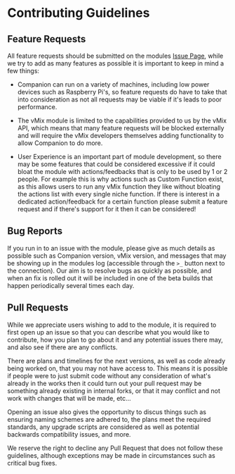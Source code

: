 # Contributing Guidelines

## Feature Requests
All feature requests should be submitted on the modules [Issue Page](https://github.com/bitfocus/companion-module-studiocoast-vmix/issues), while we try to add as many features as possible it is important to keep in mind a few things:

- Companion can run on a variety of machines, including low power devices such as Raspberry Pi's, so feature requests do have to take that into consideration as not all requests may be viable if it's leads to poor performance.

- The vMix module is limited to the capabilities provided to us by the vMix API, which means that many feature requests will be blocked externally and will require the vMix developers themselves adding functionality to allow Companion to do more.

- User Experience is an important part of module development, so there may be some features that could be considered excessive if it could bloat the module with actions/feedbacks that is only to be used by 1 or 2 people. For example this is why actions such as Custom Function exist, as this allows users to run any vMix function they like without bloating the actions list with every single niche function. If there is interest in a dedicated action/feedback for a certain function please submit a feature request and if there's support for it then it can be considered!


## Bug Reports
If you run in to an issue with the module, please give as much details as possible such as Companion version, vMix version, and messages that may be showing up in the modules log (accessible through the `>_` button next to the connection). Our aim is to resolve bugs as quickly as possible, and when an fix is rolled out it will be included in one of the beta builds that happen periodically several times each day.


## Pull Requests
While we appreciate users wishing to add to the module, it is required to first open up an issue so that you can describe what you would like to contribute, how you plan to go about it and any potential issues there may, and also see if there are any conflicts.

There are plans and timelines for the next versions, as well as code already being worked on, that you may not have access to. This means it is possible if people were to just submit code without any consideration of what's already in the works then it could turn out your pull request may be something already existing in internal forks, or that it may conflict and not work with changes that will be made, etc...

Opening an issue also gives the opportunity to discus things such as ensuring naming schemes are adhered to, the plans meet the required standards, any upgrade scripts are considered as well as potential backwards compatibility issues, and more.

We reserve the right to decline any Pull Request that does not follow these guidelines, although exceptions may be made in circumstances such as critical bug fixes.